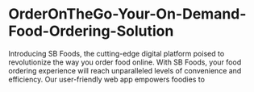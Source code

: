 # OrderOnTheGo-Your-On-Demand-Food-Ordering-Solution
Introducing SB Foods, the cutting-edge digital platform poised to revolutionize the way you order food online. With SB Foods, your food ordering experience will reach unparalleled levels of convenience and efficiency. Our user-friendly web app empowers foodies to 
